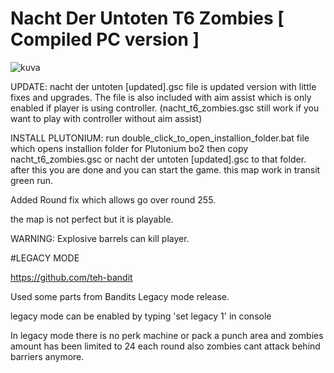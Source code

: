 # Nacht Der Untoten T6 Zombies [ Compiled PC version ] 

![kuva](https://user-images.githubusercontent.com/77815199/167409951-40cff3fd-b123-46d7-850a-d826b4bb5757.png)


UPDATE: nacht der untoten [updated].gsc file is updated version with little fixes and upgrades. The file is also included with aim assist which is only enabled if player is using controller. (nacht_t6_zombies.gsc still work if you want to play with controller without aim assist)

INSTALL PLUTONIUM: run double_click_to_open_installion_folder.bat file which opens installion folder for Plutonium bo2 then copy nacht_t6_zombies.gsc or nacht der untoten [updated].gsc to that folder. after this you are done and you can start the game. this map work in transit green run.

Added Round fix which allows go over round 255.

the map is not perfect but it is playable.

WARNING: Explosive barrels can kill player.

#LEGACY MODE

https://github.com/teh-bandit

Used some parts from Bandits Legacy mode release.

legacy mode can be enabled by typing 'set legacy 1' in console

In legacy mode there is no perk machine or pack a punch area and zombies amount has been limited to 24 each round also zombies cant attack behind barriers anymore.
